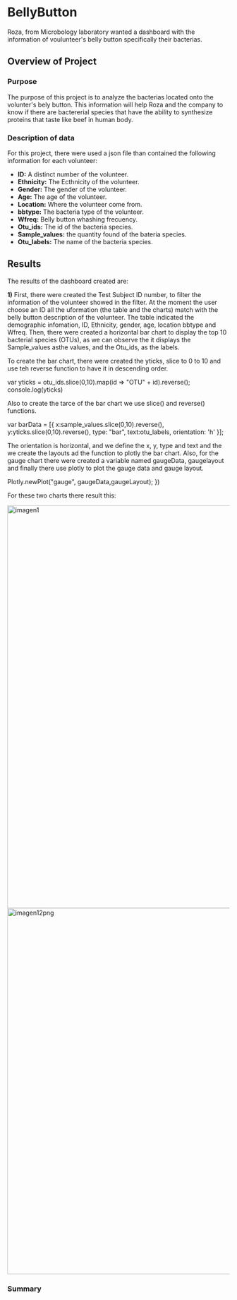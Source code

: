# BellyButton
Roza, from Microbology laboratory wanted a dashboard with the information of voulunteer's belly button specifically their bacterias.

## Overview of Project 
### Purpose 
The purpose of this project is to analyze the bacterias located onto the volunter's bely button. This information will help Roza and the company to know if there are bactererial species that have the ability to synthesize proteins that taste like beef in human body.

### Description of data

For this project, there were used a json file than contained the following information for each volunteer:

* **ID:** A distinct number of the volunteer.
* **Ethnicity:** The Ecthnicity of the volunteer.
* **Gender:** The gender of the volunteer.
* **Age:** The age of the volunteer.
* **Location:** Where the volunteer come from.
* **bbtype:** The bacteria type of the volunteer.
* **Wfreq:** Belly button whashing frecuency. 
* **Otu_ids:** The id of the bacteria species.
* **Sample_values:** the quantity found of the bateria species.
* **Otu_labels:** The name of the bacteria species.


## Results 

The results of the dashboard created are:

**1)** First, there were created the Test Subject ID number, to filter the information of the volunteer showed in the filter.
At the moment the user choose an ID all the uformation (the table and the charts) match with the belly button description of the volunteer.
The table indicated the demographic infomation, ID, Ethnicity, gender, age, location bbtype and Wfreq. Then, there were created a horizontal bar chart to display the top 10 bacterial species (OTUs), as we can observe the it displays the Sample_values asthe values, and the Otu_ids, as the labels.

To create the bar chart, there were created the yticks, slice to 0 to 10 and use teh reverse function to have it in descending order.

   var yticks = otu_ids.slice(0,10).map(id => "OTU" + id).reverse();
    console.log(yticks)

Also to create  the tarce of the bar chart we use slice() and reverse() functions.

  var barData = [{
        x:sample_values.slice(0,10).reverse(),
        y:yticks.slice(0,10).reverse(),
        type: "bar",
        text:otu_labels,
        orientation: 'h'
          }];

The orientation is horizontal, and we define the x, y, type and text and the we create the layouts ad the function to plotly the bar chart.
Also, for the gauge chart there were created a variable named gaugeData, gaugelayout and finally there use plotly to plot the gauge data and gauge layout.

  Plotly.newPlot("gauge", gaugeData,gaugeLayout);
})

For these two charts there result this:


<img width="913" alt="imagen1" src="https://user-images.githubusercontent.com/96165500/185718485-c173a9b1-2a8f-445f-878c-e12b64b0d11e.png">

<img width="830" alt="imagen12png" src="https://user-images.githubusercontent.com/96165500/185718486-2e4b0220-28e5-4174-8002-f541ffc340cd.png">

### Summary
 

